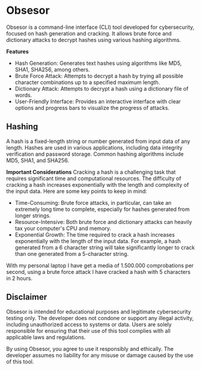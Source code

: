 # Obsesor
Obsesor is a command-line interface (CLI) tool developed for cybersecurity, focused on hash generation and cracking. It allows brute force and dictionary attacks to decrypt hashes using various hashing algorithms.

<b>Features</b>
- Hash Generation: Generates text hashes using algorithms like MD5, SHA1, SHA256, among others.
- Brute Force Attack: Attempts to decrypt a hash by trying all possible character combinations up to a specified maximum length.
- Dictionary Attack: Attempts to decrypt a hash using a dictionary file of words.
- User-Friendly Interface: Provides an interactive interface with clear options and progress bars to visualize the progress of attacks.

## Hashing

A hash is a fixed-length string or number generated from input data of any length. Hashes are used in various applications, including data integrity verification and password storage. Common hashing algorithms include MD5, SHA1, and SHA256.

<b>Important Considerations</b>
Cracking a hash is a challenging task that requires significant time and computational resources. The difficulty of cracking a hash increases exponentially with the length and complexity of the input data. Here are some key points to keep in mind:

- Time-Consuming: Brute force attacks, in particular, can take an extremely long time to complete, especially for hashes generated from longer strings.
- Resource-Intensive: Both brute force and dictionary attacks can heavily tax your computer's CPU and memory.
- Exponential Growth: The time required to crack a hash increases exponentially with the length of the input data. For example, a hash generated from a 6 character string will take significantly longer to crack than one generated from a 5-character string.

With my personal laptop I have get a media of 1.500.000 comprobations per second, using a brute force attack I have cracked a hash with 5 characters in 2 hours.

## Disclaimer
Obsesor is intended for educational purposes and legitimate cybersecurity testing only. The developer does not condone or support any illegal activity, including unauthorized access to systems or data. Users are solely responsible for ensuring that their use of this tool complies with all applicable laws and regulations.

By using Obsesor, you agree to use it responsibly and ethically. The developer assumes no liability for any misuse or damage caused by the use of this tool.
